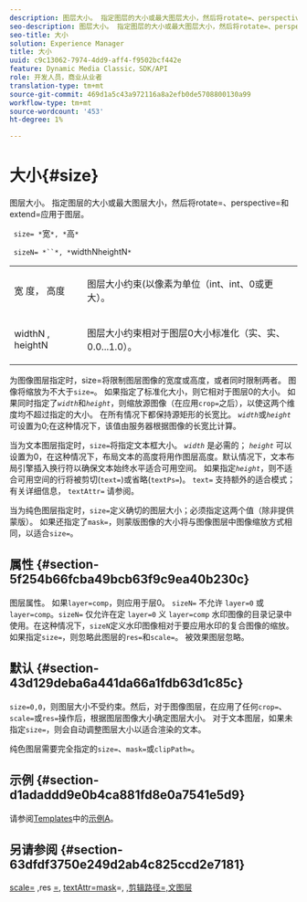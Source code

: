 ```yaml
---
description: 图层大小。 指定图层的大小或最大图层大小，然后将rotate=、perspective=和extend=应用于图层。
seo-description: 图层大小。 指定图层的大小或最大图层大小，然后将rotate=、perspective=和extend=应用于图层。
seo-title: 大小
solution: Experience Manager
title: 大小
uuid: c9c13062-7974-4dd9-aff4-f9502bcf442e
feature: Dynamic Media Classic，SDK/API
role: 开发人员，商业从业者
translation-type: tm+mt
source-git-commit: 469d1a5c43a972116a8a2efb0de5708800130a99
workflow-type: tm+mt
source-wordcount: '453'
ht-degree: 1%

---
```



# 大小{#size}

图层大小。 指定图层的大小或最大图层大小，然后将rotate=、perspective=和extend=应用于图层。

` size= *`宽`*, *`高`*`

` sizeN= *``*, *`widthNheightN`*`

<table id="simpletable_FBE17D736F93485AA0053BF447B4CC9F"> 
 <tr class="strow"> 
  <td class="stentry"> <p> <span class="codeph"> <span class="varname"> 宽 </span>度， <span class="varname"> 高度  </span> </span> </p> </td> 
  <td class="stentry"> <p>图层大小约束(以像素为单位（int、int、0或更大）。 </p> </td> 
 </tr> 
 <tr class="strow"> 
  <td class="stentry"> <p> <span class="codeph"> <span class="varname"> widthN  </span>,  <span class="varname"> heightN  </span> </span> </p> </td> 
  <td class="stentry"> <p>图层大小约束相对于图层0大小标准化（实、实、0.0...1.0）。 </p> </td> 
 </tr> 
</table>

为图像图层指定时，size=将限制图层图像的宽度或高度，或者同时限制两者。 图像将缩放为不大于`size=`。 如果指定了标准化大小，则它相对于图层0的大小。 如果同时指定了&#x200B;*`width`*&#x200B;和&#x200B;*`height`*，则缩放源图像（在应用`crop=`之后），以使这两个维度均不超过指定的大小。 在所有情况下都保持源矩形的长宽比。 *`width`*&#x200B;或&#x200B;*`height`*&#x200B;可设置为0;在这种情况下，该值由服务器根据图像的长宽比计算。

当为文本图层指定时，`size=`将指定文本框大小。 *`width`* 是必需的； *`height`* 可以设置为0，在这种情况下，布局文本的高度将用作图层高度。默认情况下，文本布局引擎插入换行符以确保文本始终水平适合可用空间。 如果指定&#x200B;*`height`*，则不适合可用空间的行将被剪切(`text=`)或省略(`textPs=`)。 `text=` 支持额外的适合模式；有关详细信息， `textAttr=` 请参阅。

当为纯色图层指定时，`size=`定义确切的图层大小；必须指定这两个值（除非提供蒙版）。 如果还指定了`mask=`，则蒙版图像的大小将与图像图层中图像缩放方式相同，以适合`size=`。

## 属性 {#section-5f254b66fcba49bcb63f9c9ea40b230c}

图层属性。 如果`layer=comp`，则应用于层0。 `sizeN=` 不允许 `layer=0` 或 `layer=comp`。`sizeN=` 仅允许在定 `layer=0` 义 `layer=comp` 水印图像的目录记录中使用。在这种情况下，`sizeN`定义水印图像相对于要应用水印的复合图像的缩放。 如果指定`size=`，则忽略此图层的`res=`和`scale=`。 被效果图层忽略。

## 默认 {#section-43d129deba6a441da66a1fdb63d1c85c}

`size=0,0`，则图层大小不受约束。然后，对于图像图层，在应用了任何`crop=`、`scale=`或`res=`操作后，根据图层图像大小确定图层大小。 对于文本图层，如果未指定`size=`，则会自动调整图层大小以适合渲染的文本。

纯色图层需要完全指定的`size=`、`mask=`或`clipPath=`。

## 示例 {#section-d1adaddd9e0b4ca881fd8e0a7541e5d9}

请参阅[Templates](../../../../../is-api/http-ref/image-serving-api-ref/c-http-protocol-reference/c-templates/c-templates.md#concept-3cd2d2adae0e41b2979b9640244d4d3e)中的[示例A](../../../../../is-api/http-ref/image-serving-api-ref/c-http-protocol-reference/c-templates/r-example-a.md#reference-c78ea82e8a1646738e764fa6685dfbac)。

## 另请参阅 {#section-63dfdf3750e249d2ab4c825ccd2e7181}

[scale=](../../../../../is-api/http-ref/image-serving-api-ref/c-http-protocol-reference/c-command-reference/r-is-http-scale.md#reference-098c30cea1764f189e6f7c7e400cc065) ,res [=](../../../../../is-api/http-ref/image-serving-api-ref/c-http-protocol-reference/c-command-reference/r-res.md#reference-3d6fe416801148dea0f786f2b5169e55),  [textAttr=mask](../../../../../is-api/http-ref/image-serving-api-ref/c-http-protocol-reference/c-command-reference/r-textattr.md#reference-ff00484fa3244286abeff34911f7ec0d)=,  [ ](../../../../../is-api/http-ref/image-serving-api-ref/c-http-protocol-reference/c-command-reference/r-mask.md#reference-922254e027404fb890b850e2723ee06e) [](../../../../../is-api/http-ref/image-serving-api-ref/c-http-protocol-reference/c-command-reference/r-clippath.md#reference-8139b1b52dc54749b51b109521ddf83d) [,剪辑路径=,文图层](../../../../../is-api/http-ref/image-serving-api-ref/c-http-protocol-reference/c-text-formatting/r-text-layers.md#reference-47e78cfb18134db5ab09e17af14a6a8f)
